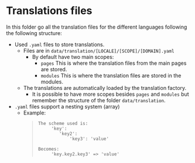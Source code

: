 # Translations files

In this folder go all the translation files for the different languages following the following structure:
-   Used `.yaml` files to store translations.
    -   Files are in `data/translation/[LOCALE]/[SCOPE]/[DOMAIN].yaml`
        -   By default have two main scopes:
            -   `pages` This is where the translation files from the main pages are stored.
            -   `modules` This is where the translation files are stored in the modules.
    -   The translations are automatically loaded by the translation factory.
        -   It is possible to have more scopes besides `pages` and `modules` but remember the structure of the folder `data/translation`.
-   `.yaml` files support a nesting system (array)
    -   Example:
        >     The scheme used is:
        >          'key':
        >             'key2':
        >                 'key3': 'value'
        >
        >     Becomes:
        >          'key.key2.key3' => 'value'
